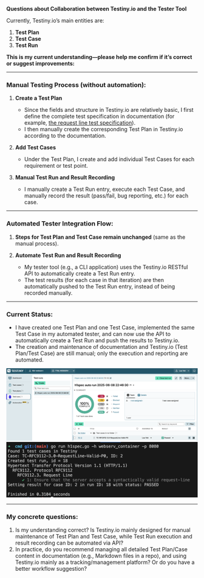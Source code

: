 **Questions about Collaboration between Testiny.io and the Tester Tool**

Currently, Testiny.io’s main entities are:

1. **Test Plan**
2. **Test Case**
3. **Test Run**

**This is my current understanding—please help me confirm if it’s correct or suggest improvements:**

---

### **Manual Testing Process (without automation):**

1. **Create a Test Plan**

   * Since the fields and structure in Testiny.io are relatively basic, I first define the complete test specification in documentation (for example, [the request line test specification](https://github.com/42-CC-RNCP/TBLL-WEBSRV/blob/main/test_plan/rfc9112_message_syntax/3_request_line.md)).
   * I then manually create the corresponding Test Plan in Testiny.io according to the documentation.
2. **Add Test Cases**

   * Under the Test Plan, I create and add individual Test Cases for each requirement or test point.
3. **Manual Test Run and Result Recording**

   * I manually create a Test Run entry, execute each Test Case, and manually record the result (pass/fail, bug reporting, etc.) for each case.

---

### **Automated Tester Integration Flow:**

1. **Steps for Test Plan and Test Case remain unchanged** (same as the manual process).
2. **Automate Test Run and Result Recording**

   * My tester tool (e.g., a CLI application) uses the Testiny.io RESTful API to automatically create a Test Run entry.
   * The test results (for each case in that iteration) are then automatically pushed to the Test Run entry, instead of being recorded manually.

---

### **Current Status:**

* I have created one Test Plan and one Test Case, implemented the same Test Case in my automated tester, and can now use the API to automatically create a Test Run and push the results to Testiny.io.
* The creation and maintenance of documentation and Testiny.io (Test Plan/Test Case) are still manual; only the execution and reporting are automated.

![testrun_dashboard](image.png)
![h1spec_record](image-1.png)

---

### **My concrete questions:**

1. Is my understanding correct? Is Testiny.io mainly designed for manual maintenance of Test Plan and Test Case, while Test Run execution and result recording can be automated via API?
2. In practice, do you recommend managing all detailed Test Plan/Case content in documentation (e.g., Markdown files in a repo), and using Testiny.io mainly as a tracking/management platform? Or do you have a better workflow suggestion?
